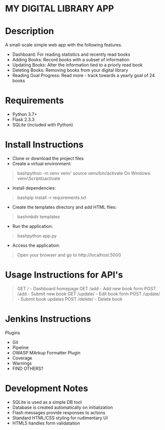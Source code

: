 # **MY DIGITAL LIBRARY APP**

# Description

A small-scale simple web app with the following features.

- Dashboard: For reading statistics and recently read books
- Adding Books: Record books with a subset of information
- Updating Books: Alter the information tied to a priorly read book
- Deleting Books: Removing books from your digital library
- Reading Goal Progress: Read more - track towards a yearly goal of 24 books

# Requirements

- Python 3.7+
- Flask 2.3.3
- SQLite (included with Python)

# Install Instructions

- Clone or download the project files
- Create a virtual environment:
> bashpython -m venv venv'
> source venv/bin/activate
> On Windows: venv\Scripts\activate

- Install dependencies:
> bashpip install -r requirements.txt

- Create the templates directory and add HTML files:
> bashmkdir templates

- Run the application:
> bashpython app.py

- Access the application:
> Open your browser and go to http://localhost:5000

# Usage Instructions for API's

> GET / - Dashboard homepage
> GET /add - Add new book form
> POST /add - Submit new book
> GET /update/<id> - Edit book form
> POST /update/<id> - Submit book updates
> POST /delete/<id> - Delete book


# Jenkins Instructions

Plugins
- Git
- Pipeline
- OWASP MArkup Formatter Plugin
- Coverage
- Warnings
- FIND OTHERS?


# Development Notes

- SQLite is used as a simple DB tool
- Database is created automatically on initialization
- Flash messages provide responses to actions
- Standard HTML/CSS styling for rudimentary UI
- HTML5 handles form validatation